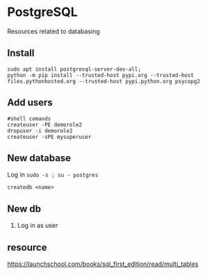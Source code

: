 # PostgreSQL
Resources related to databasing

## Install
```
sudo apt install postgresql-server-dev-all;
python -m pip install --trusted-host pypi.org --trusted-host files.pythonhosted.org --trusted-host pypi.python.org psycopg2
```

## Add users 
```
#shell comands 
createuser -PE demorole2
dropuser -i demorole2
createuser -sPE mysuperuser
```
## New database
Log in 
`sudo -s ; su - postgres`

`createdb <name>`




## New db
1. Log in as user


## resource 

https://launchschool.com/books/sql_first_edition/read/multi_tables


